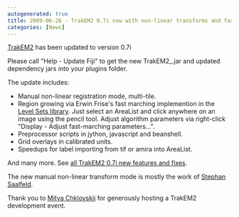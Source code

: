 ```yaml
---
autogenerated: true
title: 2009-06-26 - TrakEM2 0.7i now with non-linear transforms and fast marching region growth
categories: [News]
---
```


[TrakEM2](/plugins/trakem2) has been updated to version 0.7i

Please call "Help - Update Fiji" to get the new TrakEM2\_.jar and updated dependency jars into your plugins folder.

The update includes:

-   Manual non-linear registration mode, multi-tile.
-   Region growing via Erwin Frise's fast marching implemention in the [Level Sets library](/plugins/level-sets). Just select an AreaList and click anywhere on an image using the pencil tool. Adjust algorithm parameters via right-click "Display - Adjust fast-marching parameters...".
-   Preprocessor scripts in jython, javascript and beanshell.
-   Grid overlays in calibrated units.
-   Speedups for label importing from tif or amira into AreaList.

And many more. See [all TrakEM2 0.7i new features and fixes](http://t2.ini.uzh.ch/trakem2.html).

The new manual non-linear transform mode is mostly the work of [Stephan Saalfeld](http://fly.mpi-cbg.de/saalfeld).

Thank you to [Mitya Chklovskii](http://research.janelia.org/Chklovskii) for generously hosting a TrakEM2 development event.


